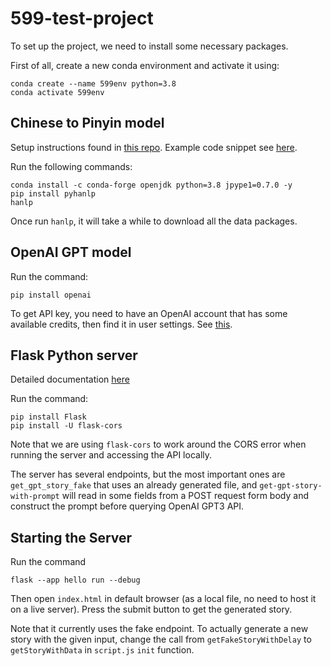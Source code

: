 # 599-test-project
To set up the project, we need to install some necessary packages.

First of all, create a new conda environment and activate it using:

```
conda create --name 599env python=3.8
conda activate 599env
```

## Chinese to Pinyin model
Setup instructions found in [this repo](https://github.com/hankcs/pyhanlp). Example code snippet see [here](https://blog.csdn.net/Changxing_J/article/details/104699303).

Run the following commands:
```
conda install -c conda-forge openjdk python=3.8 jpype1=0.7.0 -y
pip install pyhanlp
hanlp
```
Once run `hanlp`, it will take a while to download all the data packages.

## OpenAI GPT model
Run the command:
```
pip install openai
```
To get API key, you need to have an OpenAI account that has some available credits, then find it in user settings. See [this](https://help.openai.com/en/articles/4936850-where-do-i-find-my-secret-api-key).

## Flask Python server
Detailed documentation [here](https://flask.palletsprojects.com/en/2.2.x/)

Run the command:
```
pip install Flask
pip install -U flask-cors
```
Note that we are using `flask-cors` to work around the CORS error when running the server and accessing the API locally.

The server has several endpoints, but the most important ones are `get_gpt_story_fake` that uses an already generated file, and `get-gpt-story-with-prompt` will read in some fields from a POST request form body and construct the prompt before querying OpenAI GPT3 API.

## Starting the Server
Run the command
```
flask --app hello run --debug
```
Then open `index.html` in default browser (as a local file, no need to host it on a live server). Press the submit button to get the generated story.

Note that it currently uses the fake endpoint. To actually generate a new story with the given input, change the call from `getFakeStoryWithDelay` to `getStoryWithData` in `script.js` `init` function.